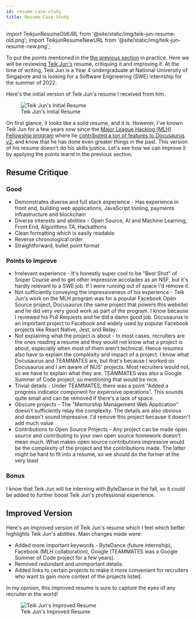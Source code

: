 ```yaml
---
id: resume-case-study
title: Resume Case Study
---
```


import TeikjunResumeOldURL from '@site/static/img/teik-jun-resume-old.png'; import TeikjunResumeNewURL from '@site/static/img/teik-jun-resume-new.png';

To put the points mentioned in the [the previous section](resume.md) in practice. Here we will be reviewing [Teik Jun's](https://github.com/teikjun) resume, critiquing it and improving it. At the time of writing, Teik Jun is a Year 4 undergraduate at National University of Singapore and is looking for a Software Engineering (SWE) internship for the summer of 2022.

Here's the initial version of Teik Jun's resume I received from him.

<div class="text--center">

<figure>
    <img alt="Teik Jun's Initial Resume" src={TeikjunResumeOldURL} />
    <figcaption>Teik Jun's Initial Resume</figcaption>
</figure>

</div>

On first glance, it looks like a solid resume, and it is. However, I've known Teik Jun for a few years now since the [Major League Hacking (MLH) Fellowship program](https://fellowship.mlh.io/) where he [contributed a ton of features to Docusaurus v2](https://github.com/facebook/docusaurus/commits?author=teikjun), and know that he has done even greater things in the past. This version of his resume doesn't do his skills justice. Let's see how we can improve it by applying the points learnt in the previous section.

## Resume Critique

### Good

- Demonstrates diverse and full stack experience - Has experience in front end, building web applications, JavaScript tooling, payments infrastructure and blockchain
- Diverse interests and abilities - Open Source, AI and Machine Learning, Front End, Algorithms TA, Hackathons
- Clean formatting which is easily readable
- Reverse chronological order
- Straightforward, bullet point format

### Points to Improve

- Irrelevant experience - It's honestly super cool to be "Best Shot" of Sniper Course and to get other impressive accolades as an NSF, but it's hardly relevant to a SWE job. If I were running out of space I'd remove it.
- Not sufficiently conveying the impressiveness of his experience - Teik Jun's work on the MLH program was for a popular Facebook Open Source project, Docusaurus (the same project that powers this website) and he did very very good work as part of the program. I know because I reviewed his Pull Requests and he did a damn good job. Docusaurus is an important project to Facebook and widely used by popular Facebook projects like React Native, Jest, and Relay.
- Not explaining what the project is about - In most cases, recruiters are the ones reading a resume and they would not know what a project is about, especially when most of them aren't technical. Hence resumes also have to explain the complexity and impact of a project. I know what Docusaurus and TEAMMATES are, but that's because I worked on Docusaurus and I am aware of NUS' projects. Most recruiters would not, so we have to explain what they are. TEAMMATES was also a Google Summer of Code project, so mentioning that would be nice.
- Trivial details - Under TEAMMATES, there was a point "Added a progress indicator component for expensive operations". This sounds quite small and can be removed if there's a lack of space.
- Obscure projects - The "Mentorship Management Web Application" doesn't sufficiently relay the complexity. The details are also obvious and doesn't sound impressive. I'd remove this project because it doesn't add much value
- Contributions to Open Source Projects - Any project can be made open source and contributing to your own open source homework doesn't mean much. What makes open source contributions impressive would be the complexity of the project and the contributions made. The latter might be hard to fit into a resume, so we should do the former at the very least

### Bonus

I know that Teik Jun will be interning with ByteDance in the fall, so it could be added to further boost Teik Jun's professional experience.

## Improved Version

Here's an improved version of Teik Jun's resume which I feel which better highlights Teik Jun's abilities. Main changes made were:

- Added more important keywords - ByteDance (future internship), Facebook (MLH collaboration), Google (TEAMMATES was a Google Summer of Code project for a few years).
- Removed redundant and unimportant details.
- Added links to certain projects to make it more convenient for recruiters who want to gain more context of the projects listed.

In my opinion, this improved resume is sure to capture the eyes of any recruiter in the world!

<div class="text--center">

<figure>
    <img alt="Teik Jun's Improved Resume" src={TeikjunResumeNewURL} />
    <figcaption>Teik Jun's Improved Resume</figcaption>
</figure>

</div>
